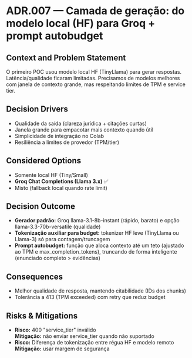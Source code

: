 # ADR.007 — Camada de geração: do modelo local (HF) para Groq + prompt autobudget

## Context and Problem Statement

O primeiro POC usou modelo local HF (TinyLlama) para gerar respostas. Latência/qualidade ficaram limitadas. Precisamos de modelos melhores com janela de contexto grande, mas respeitando limites de TPM e service tier.

## Decision Drivers

- Qualidade da saída (clareza jurídica + citações curtas)
- Janela grande para empacotar mais contexto quando útil
- Simplicidade de integração no Colab
- Resiliência a limites de provedor (TPM/tier)

## Considered Options

- Somente local HF (Tiny/Small)
- **Groq Chat Completions (Llama 3.x)** ✅
- Misto (fallback local quando rate limit)

## Decision Outcome

- **Gerador padrão:** Groq llama-3.1-8b-instant (rápido, barato) e opção llama-3.3-70b-versatile (qualidade)
- **Tokenização auxiliar para budget:** tokenizer HF leve (TinyLlama ou Llama-3) só para contagem/truncagem
- **Prompt autobudget:** função que aloca contexto até um teto (ajustado ao TPM e max_completion_tokens), truncando de forma inteligente (enunciado completo > evidências)

## Consequences

- Melhor qualidade de resposta, mantendo citabilidade (IDs dos chunks)
- Tolerância a 413 (TPM exceeded) com retry que reduz budget

## Risks & Mitigations

- **Risco:** 400 "service_tier" inválido  
  **Mitigação:** não enviar service_tier quando não suportado
- **Risco:** Diferença de tokenização entre régua HF e modelo remoto  
  **Mitigação:** usar margem de segurança
